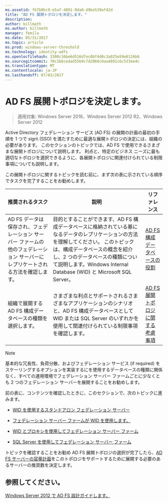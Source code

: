 ```yaml
---
ms.assetid: f67b0bc9-e5af-4891-9da0-d9be539af42d
title: "AD FS 展開トポロジを決定します。"
description: 
author: billmath
ms.author: billmath
manager: femila
ms.date: 05/31/2017
ms.topic: article
ms.prod: windows-server-threshold
ms.technology: identity-adfs
ms.openlocfilehash: 3300c16be6d516d7ec0bf4d0c3a025e59e6126b6
ms.sourcegitcommit: 70c1b6cedad55b9c7d2068c9aa4891c6c533ee4c
ms.translationtype: MT
ms.contentlocale: ja-JP
ms.lasthandoff: 07/03/2017
---
```

# <a name="determine-your-ad-fs-deployment-topology"></a>AD FS 展開トポロジを決定します。

>適用対象: Windows Server 2016、Windows Server 2012 R2、Windows Server 2012

Active Directory フェデレーション サービス \(AD FS\) の展開の計画の最初の手順を 1 つで sign\ \(SSO\) を満たすために最適な展開トポロジの決定には、組織の必要があります。 このセクションのトピックでは、AD FS で使用できるさまざまな展開トポロジについて説明します。 利点と、特定のビジネス ニーズに最も適切なトポロジを選択できるように、各展開トポロジに関連付けられている制限事項についても説明します。  
  
この展開トポロジに関するトピックを読む前に、まず次の表に示されている順序でタスクを完了することをお勧めします。  
  
|推奨されるタスク|説明|リファレンス|  
|--------------------|---------------|-------------|  
|AD FS データは保存され、フェデレーション サーバー ファームの他のフェデレーション サーバーにレプリケートされる方法を確認します。|目的とすることができます、AD FS 構成データベースに格納されている基になるデータのレプリケーションの方法を理解してください。 このトピックは、構成データベースの概念を紹介し、2 つのデータベースの種類について説明します。Windows Internal Database \(WID\) と Microsoft SQL Server。|[AD FS 構成データベースの役割](../../ad-fs/technical-reference/The-Role-of-the-AD-FS-Configuration-Database.md)|  
|組織で展開する AD FS 構成データベースの種類を選択します。|さまざまな利点とサポートされるさまざまなアプリケーションのシナリオと、AD FS 構成データベースとして WID または SQL Server のいずれかを使用して関連付けられている制限事項を確認します。|[AD FS 展開トポロジに関する考慮事項](AD-FS-Deployment-Topology-Considerations.md)|  
  
> [!NOTE]  
> 基本的な冗長性、負荷分散、およびフェデレーション サービス \(if required\) をスケーリングするオプションを実装するにを使用するデータベースの種類に関係なく、すべての運用環境でフェデレーション サーバー ファームごとに少なくとも 2 つのフェデレーション サーバーを展開することをお勧めします。  
  
前の表に、コンテンツを確認したときに、このセクションで、次のトピックに進みます。  
  
-   [WID を使用するスタンドアロン フェデレーション サーバー](Stand-Alone-Federation-Server-Using-WID.md)  
  
-   [フェデレーション サーバー ファームが WID を使用します。](Federation-Server-Farm-Using-WID-2012.md)  
  
-   [WID とプロキシを使用してフェデレーション サーバー ファーム](Federation-Server-Farm-Using-WID-and-Proxies-2012.md)  
  
-   [SQL Server を使用してフェデレーション サーバー ファーム](Federation-Server-Farm-Using-SQL-Server-2012.md)  
  
トピックを確認することをお勧め AD FS 展開トポロジの選択が完了したら、[AD FS サーバーの容量計画](Planning-for-AD-FS-Server-Capacity.md)をこのトポロジをサポートするために展開する必要のあるサーバーの推奨数を決定します。  
  
## <a name="see-also"></a>参照してください。
[Windows Server 2012 で AD FS 設計ガイドします。](AD-FS-Design-Guide-in-Windows-Server-2012.md)

